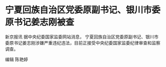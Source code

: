 # 宁夏回族自治区党委原副书记、银川市委原书记姜志刚被查

新京报讯 据中央纪委国家监委网站消息， 宁夏回族自治区党委原副书记、银川市委原书记姜志刚涉嫌严重违纪违法，目前正接受中央纪委国家监委纪律审查和监察调查。

编辑 陈艳婷

